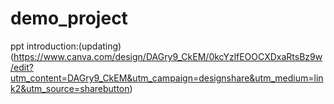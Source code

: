 # demo_project
ppt introduction:(updating)
(https://www.canva.com/design/DAGry9_CkEM/0kcYzlfEOOCXDxaRtsBz9w/edit?utm_content=DAGry9_CkEM&utm_campaign=designshare&utm_medium=link2&utm_source=sharebutton)
